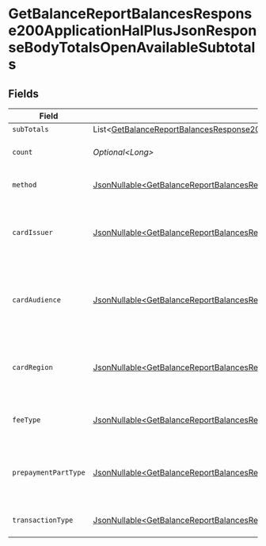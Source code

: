 # GetBalanceReportBalancesResponse200ApplicationHalPlusJsonResponseBodyTotalsOpenAvailableSubtotals


## Fields

| Field                                                                                                                                                                                                                                                              | Type                                                                                                                                                                                                                                                               | Required                                                                                                                                                                                                                                                           | Description                                                                                                                                                                                                                                                        | Example                                                                                                                                                                                                                                                            |
| ------------------------------------------------------------------------------------------------------------------------------------------------------------------------------------------------------------------------------------------------------------------ | ------------------------------------------------------------------------------------------------------------------------------------------------------------------------------------------------------------------------------------------------------------------ | ------------------------------------------------------------------------------------------------------------------------------------------------------------------------------------------------------------------------------------------------------------------ | ------------------------------------------------------------------------------------------------------------------------------------------------------------------------------------------------------------------------------------------------------------------ | ------------------------------------------------------------------------------------------------------------------------------------------------------------------------------------------------------------------------------------------------------------------ |
| `subTotals`                                                                                                                                                                                                                                                        | List\<[GetBalanceReportBalancesResponse200ApplicationHalPlusJsonResponseBodyTotalsOpenAvailableSubtotalsSubTotals](../../models/operations/GetBalanceReportBalancesResponse200ApplicationHalPlusJsonResponseBodyTotalsOpenAvailableSubtotalsSubTotals.md)>         | :heavy_minus_sign:                                                                                                                                                                                                                                                 | N/A                                                                                                                                                                                                                                                                |                                                                                                                                                                                                                                                                    |
| `count`                                                                                                                                                                                                                                                            | *Optional\<Long>*                                                                                                                                                                                                                                                  | :heavy_minus_sign:                                                                                                                                                                                                                                                 | Number of transactions of this type                                                                                                                                                                                                                                | 50                                                                                                                                                                                                                                                                 |
| `method`                                                                                                                                                                                                                                                           | [JsonNullable\<GetBalanceReportBalancesResponse200ApplicationHalPlusJsonResponseBodyTotalsOpenAvailableMethod>](../../models/operations/GetBalanceReportBalancesResponse200ApplicationHalPlusJsonResponseBodyTotalsOpenAvailableMethod.md)                         | :heavy_minus_sign:                                                                                                                                                                                                                                                 | Payment type of the transactions                                                                                                                                                                                                                                   | creditcard                                                                                                                                                                                                                                                         |
| `cardIssuer`                                                                                                                                                                                                                                                       | [JsonNullable\<GetBalanceReportBalancesResponse200ApplicationHalPlusJsonResponseBodyTotalsOpenAvailableCardIssuer>](../../models/operations/GetBalanceReportBalancesResponse200ApplicationHalPlusJsonResponseBodyTotalsOpenAvailableCardIssuer.md)                 | :heavy_minus_sign:                                                                                                                                                                                                                                                 | In case of payments transactions with card, the card issuer will be available                                                                                                                                                                                      | amex                                                                                                                                                                                                                                                               |
| `cardAudience`                                                                                                                                                                                                                                                     | [JsonNullable\<GetBalanceReportBalancesResponse200ApplicationHalPlusJsonResponseBodyTotalsOpenAvailableCardAudience>](../../models/operations/GetBalanceReportBalancesResponse200ApplicationHalPlusJsonResponseBodyTotalsOpenAvailableCardAudience.md)             | :heavy_minus_sign:                                                                                                                                                                                                                                                 | In case of payments trnsactions with card, the card audience will be available.                                                                                                                                                                                    | other                                                                                                                                                                                                                                                              |
| `cardRegion`                                                                                                                                                                                                                                                       | [JsonNullable\<GetBalanceReportBalancesResponse200ApplicationHalPlusJsonResponseBodyTotalsOpenAvailableCardRegion>](../../models/operations/GetBalanceReportBalancesResponse200ApplicationHalPlusJsonResponseBodyTotalsOpenAvailableCardRegion.md)                 | :heavy_minus_sign:                                                                                                                                                                                                                                                 | In case of payments transactions with card, the card region will be available.                                                                                                                                                                                     | domestic                                                                                                                                                                                                                                                           |
| `feeType`                                                                                                                                                                                                                                                          | [JsonNullable\<GetBalanceReportBalancesResponse200ApplicationHalPlusJsonResponseBodyTotalsOpenAvailableFeeType>](../../models/operations/GetBalanceReportBalancesResponse200ApplicationHalPlusJsonResponseBodyTotalsOpenAvailableFeeType.md)                       | :heavy_minus_sign:                                                                                                                                                                                                                                                 | Present when the transaction represents a fee.                                                                                                                                                                                                                     | payment-fee                                                                                                                                                                                                                                                        |
| `prepaymentPartType`                                                                                                                                                                                                                                               | [JsonNullable\<GetBalanceReportBalancesResponse200ApplicationHalPlusJsonResponseBodyTotalsOpenAvailablePrepaymentPartType>](../../models/operations/GetBalanceReportBalancesResponse200ApplicationHalPlusJsonResponseBodyTotalsOpenAvailablePrepaymentPartType.md) | :heavy_minus_sign:                                                                                                                                                                                                                                                 | Prepayment part: fee itself, reimbursement, discount, VAT or rounding compensation.                                                                                                                                                                                | fee                                                                                                                                                                                                                                                                |
| `transactionType`                                                                                                                                                                                                                                                  | [JsonNullable\<GetBalanceReportBalancesResponse200ApplicationHalPlusJsonResponseBodyTotalsOpenAvailableTransactionType>](../../models/operations/GetBalanceReportBalancesResponse200ApplicationHalPlusJsonResponseBodyTotalsOpenAvailableTransactionType.md)       | :heavy_minus_sign:                                                                                                                                                                                                                                                 | Represents the transaction type                                                                                                                                                                                                                                    | payment                                                                                                                                                                                                                                                            |